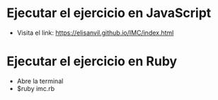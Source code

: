 # Ejecutar el ejercicio en JavaScript
- Visita el link:
  https://elisanvil.github.io/IMC/index.html

# Ejecutar el ejercicio en Ruby
- Abre la terminal
- $ruby imc.rb
